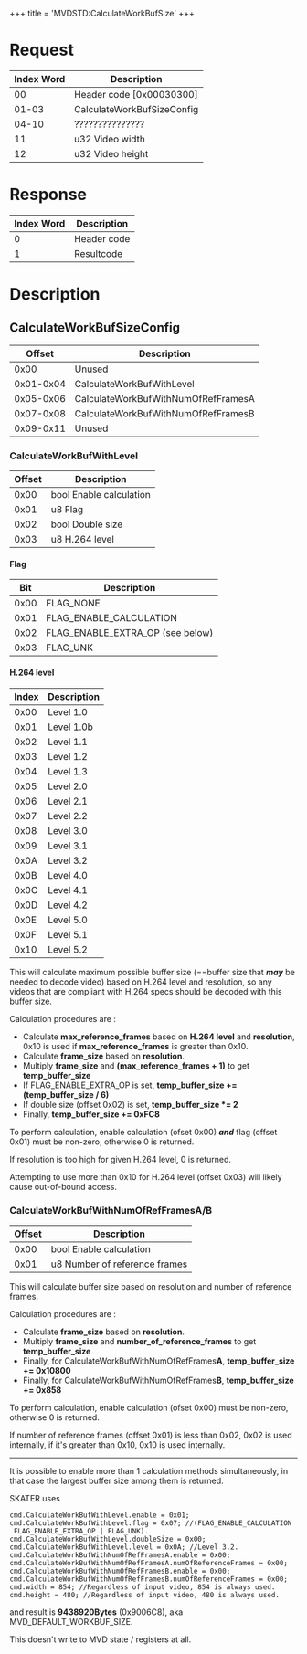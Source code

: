 +++
title = 'MVDSTD:CalculateWorkBufSize'
+++

# Request

| Index Word | Description                |
|------------|----------------------------|
| 00         | Header code \[0x00030300\] |
| 01-03      | CalculateWorkBufSizeConfig |
| 04-10      | ???????????????            |
| 11         | u32 Video width            |
| 12         | u32 Video height           |

# Response

| Index Word | Description |
|------------|-------------|
| 0          | Header code |
| 1          | Resultcode  |

# Description

## CalculateWorkBufSizeConfig

| Offset    | Description                         |
|-----------|-------------------------------------|
| 0x00      | Unused                              |
| 0x01-0x04 | CalculateWorkBufWithLevel           |
| 0x05-0x06 | CalculateWorkBufWithNumOfRefFramesA |
| 0x07-0x08 | CalculateWorkBufWithNumOfRefFramesB |
| 0x09-0x11 | Unused                              |

### CalculateWorkBufWithLevel

| Offset | Description             |
|--------|-------------------------|
| 0x00   | bool Enable calculation |
| 0x01   | u8 Flag                 |
| 0x02   | bool Double size        |
| 0x03   | u8 H.264 level          |

#### Flag

| Bit  | Description                      |
|------|----------------------------------|
| 0x00 | FLAG_NONE                        |
| 0x01 | FLAG_ENABLE_CALCULATION          |
| 0x02 | FLAG_ENABLE_EXTRA_OP (see below) |
| 0x03 | FLAG_UNK                         |

#### H.264 level

| Index | Description |
|-------|-------------|
| 0x00  | Level 1.0   |
| 0x01  | Level 1.0b  |
| 0x02  | Level 1.1   |
| 0x03  | Level 1.2   |
| 0x04  | Level 1.3   |
| 0x05  | Level 2.0   |
| 0x06  | Level 2.1   |
| 0x07  | Level 2.2   |
| 0x08  | Level 3.0   |
| 0x09  | Level 3.1   |
| 0x0A  | Level 3.2   |
| 0x0B  | Level 4.0   |
| 0x0C  | Level 4.1   |
| 0x0D  | Level 4.2   |
| 0x0E  | Level 5.0   |
| 0x0F  | Level 5.1   |
| 0x10  | Level 5.2   |

This will calculate maximum possible buffer size (==buffer size that ***may*** be needed to decode video) based on H.264 level and resolution, so any videos that are compliant with H.264 specs should be decoded with this buffer size.

Calculation procedures are :

- Calculate **max_reference_frames** based on **H.264 level** and **resolution**, 0x10 is used if **max_reference_frames** is greater than 0x10.
- Calculate **frame_size** based on **resolution**.
- Multiply **frame_size** and **(max_reference_frames + 1)** to get **temp_buffer_size**
- If FLAG_ENABLE_EXTRA_OP is set, **temp_buffer_size += (temp_buffer_size / 6)**
- If double size (offset 0x02) is set, **temp_buffer_size \*= 2**
- Finally, **temp_buffer_size += 0xFC8**

To perform calculation, enable calculation (ofset 0x00) ***and*** flag (offset 0x01) must be non-zero, otherwise 0 is returned.

If resolution is too high for given H.264 level, 0 is returned.

Attempting to use more than 0x10 for H.264 level (offset 0x03) will likely cause out-of-bound access.

### CalculateWorkBufWithNumOfRefFramesA/B

| Offset | Description                   |
|--------|-------------------------------|
| 0x00   | bool Enable calculation       |
| 0x01   | u8 Number of reference frames |

This will calculate buffer size based on resolution and number of reference frames.

Calculation procedures are :

- Calculate **frame_size** based on **resolution**.
- Multiply **frame_size** and **number_of_reference_frames** to get **temp_buffer_size**
- Finally, for CalculateWorkBufWithNumOfRefFrames**A**, **temp_buffer_size += 0x10800**
- Finally, for CalculateWorkBufWithNumOfRefFrames**B**, **temp_buffer_size += 0x858**

To perform calculation, enable calculation (ofset 0x00) must be non-zero, otherwise 0 is returned.

If number of reference frames (offset 0x01) is less than 0x02, 0x02 is used internally, if it's greater than 0x10, 0x10 is used internally.

------------------------------------------------------------------------

It is possible to enable more than 1 calculation methods simultaneously, in that case the largest buffer size among them is returned.

SKATER uses
```
cmd.CalculateWorkBufWithLevel.enable = 0x01;
cmd.CalculateWorkBufWithLevel.flag = 0x07; //(FLAG_ENABLE_CALCULATION | FLAG_ENABLE_EXTRA_OP | FLAG_UNK).
cmd.CalculateWorkBufWithLevel.doubleSize = 0x00;
cmd.CalculateWorkBufWithLevel.level = 0x0A; //Level 3.2.
cmd.CalculateWorkBufWithNumOfRefFramesA.enable = 0x00;
cmd.CalculateWorkBufWithNumOfRefFramesA.numOfReferenceFrames = 0x00;
cmd.CalculateWorkBufWithNumOfRefFramesB.enable = 0x00;
cmd.CalculateWorkBufWithNumOfRefFramesB.numOfReferenceFrames = 0x00;
cmd.width = 854; //Regardless of input video, 854 is always used.
cmd.height = 480; //Regardless of input video, 480 is always used.
```
and result is **9438920Bytes** (0x9006C8), aka MVD_DEFAULT_WORKBUF_SIZE.

This doesn't write to MVD state / registers at all.
